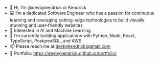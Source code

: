- 👋 Hi, I’m @devbykendrick or Kendrick
- 💻 I’m a dedicated Software Engineer who has a passion for continuous learning and leveraging cutting-edge technologies to build visually stunning and user-friendly websites
- 👾 Interested in AI and Machine Learning 
- 🌱 I’m currently building applications with Python, Node, React, TypeScript, PostgresSQL, and AWS
- 📫 Please reach me at devbykendrick@gmail.com
- 📄 Portfolio: https://devbykendrick.github.io/portfolio/
